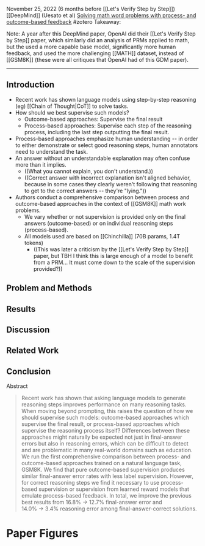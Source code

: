 November 25, 2022 (6 months before [[Let's Verify Step by Step]])
[[DeepMind]] (Uesato et al)
[Solving math word problems with process- and outcome-based feedback](https://arxiv.org/abs/2211.14275)
#zotero 
Takeaway: 

Note: A year after this DeepMind paper, OpenAI did their [[Let's Verify Step by Step]] paper, which similarly did an analysis of PRMs applied to math, but the used a more capable base model, significantly more human feedback, and used the more challenging [[MATH]] dataset, instead of [[GSM8K]] (these were all critiques that OpenAI had of this GDM paper).


---

## Introduction
- Recent work has shown language models using step-by-step reasoning (eg) [[Chain of Thought|CoT]] to solve tasks.
- How should we best supervise such models?
	- Outcome-based approaches: Supervise the final result
	- Process-based approaches: Supervise each step of the reasoning process, including the last step outputting the final result.
- Process-based approaches emphasize human understanding -- in order to either demonstrate or select good reasoning steps, human annotators need to understand the task.
- An answer without an understandable explanation may often confuse more than it implies.
	- ((What you cannot explain, you don't understand.))
	- ((Correct answer with incorrect explanation isn't aligned behavior, because in some cases they clearly weren't following that reasoning to get to the correct answers -- they're "lying."))
- Authors conduct a comprehensive comparison between process and outcome-based approaches in the context of [[GSM8K]] math work problems.
	- We vary whether or not supervision is provided only on the final answers (outcome-based) or on individual reasoning steps (process-based).
	- All models used are based on [[Chinchilla]] (70B params, 1.4T tokens)
		- ((This was later a criticism by the [[Let's Verify Step by Step]] paper, but TBH I think this is large enough of a model to benefit from a PRM... It must come down to the scale of the supervision provided?))


## Problem and Methods



## Results



## Discussion



## Related Work




## Conclusion






Abstract
> Recent work has shown that asking language models to generate reasoning steps improves performance on many reasoning tasks. When moving beyond prompting, this raises the question of how we should supervise such models: outcome-based approaches which supervise the final result, or process-based approaches which supervise the reasoning process itself? Differences between these approaches might naturally be expected not just in final-answer errors but also in reasoning errors, which can be difficult to detect and are problematic in many real-world domains such as education. We run the first comprehensive comparison between process- and outcome-based approaches trained on a natural language task, GSM8K. We find that pure outcome-based supervision produces similar final-answer error rates with less label supervision. However, for correct reasoning steps we find it necessary to use process-based supervision or supervision from learned reward models that emulate process-based feedback. In total, we improve the previous best results from 16.8% → 12.7% final-answer error and 14.0% → 3.4% reasoning error among final-answer-correct solutions.


# Paper Figures